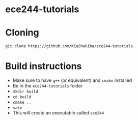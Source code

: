 # ece244-tutorials

# Cloning
```
git clone https://github.com/KiaShakiba/ece244-tutorials
```

# Build instructions
* Make sure to have `g++` (or equivalent) and `cmake` installed
* Be in the `ece244-tutorials` folder
* `mkdir build`
* `cd build`
* `cmake ..`
* `make`
* This will create an executable called `ece244`
